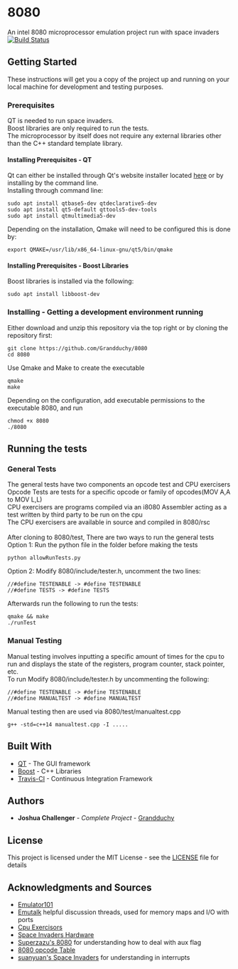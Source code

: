 # 8080   
An intel 8080 microprocessor emulation project run with space invaders &nbsp;&nbsp;&nbsp;&nbsp; [![Build Status](https://travis-ci.org/Grandduchy/8080.svg?branch=master)](https://travis-ci.org/Grandduchy/8080)


## Getting Started

These instructions will get you a copy of the project up and running on your local machine for development and testing purposes.

### Prerequisites

QT is needed to run space invaders. <br />
Boost libraries are only required to run the tests. <br />
The microprocessor by itself does not require any external libraries other than the C++ standard template library.

#### Installing Prerequisites - QT
Qt can either be installed through Qt's website installer located <a href="https://www.qt.io/download-qt-installer">here</a> or by installing by the command line. <br>
Installing through command line:
```
sudo apt install qtbase5-dev qtdeclarative5-dev
sudo apt install qt5-default qttools5-dev-tools
sudo apt install qtmultimedia5-dev
```
Depending on the installation, Qmake will need to be configured this is done by:
```
export QMAKE=/usr/lib/x86_64-linux-gnu/qt5/bin/qmake
```
#### Installing Prerequisites - Boost Libraries
Boost libraries is installed via the following:
```
sudo apt install libboost-dev
```
### Installing - Getting a development environment running
Either download and unzip this repository via the top right or by cloning the repository first:
```
git clone https://github.com/Grandduchy/8080
cd 8080
```
Use Qmake and Make to create the executable
```
qmake
make
```
Depending on the configuration, add executable permissions to the executable 8080, and run
```
chmod +x 8080
./8080
```

## Running the tests

### General Tests
The general tests have two components an opcode test and CPU exercisers <br>
Opcode Tests are tests for a specific opcode or family of opcodes(MOV A,A to MOV L,L) <br>
CPU exercisers are programs compiled via an i8080 Assembler acting as a test written by third party to be run on the cpu<br>
The CPU exercisers are available in source and compiled in 8080/rsc <br><br>
After cloning to 8080/test, There are two ways to run the general tests <br>
Option 1: Run the python file in the folder before making the tests<br>
```
python allowRunTests.py
```
Option 2: Modify 8080/include/tester.h, uncomment the two lines:
```
//#define TESTENABLE -> #define TESTENABLE
//#define TESTS -> #define TESTS
```
Afterwards run the following to run the tests:
```
qmake && make
./runTest
```

### Manual Testing
Manual testing involves inputting a specific amount of times for the cpu to run and displays the state of the registers, program counter, stack pointer, etc. <br>
To run Modify 8080/include/tester.h by uncommenting the following:
```
//#define TESTENABLE -> #define TESTENABLE
//#define MANUALTEST -> #define MANUALTEST
```
Manual testing then are used via 8080/test/manualtest.cpp
```
g++ -std=c++14 manualtest.cpp -I .....
```

## Built With

* [QT](https://doc.qt.io/) - The GUI framework
* [Boost](https://www.boost.org/) - C++ Libraries
* [Travis-CI](https://travis-ci.org/) - Continuous Integration Framework

## Authors

* **Joshua Challenger** - *Complete Project* - [Grandduchy](https://github.com/Grandduchy)

## License

This project is licensed under the MIT License - see the [LICENSE](LICENSE) file for details

## Acknowledgments and Sources

* [Emulator101](http://www.emulator101.com) 
* [Emutalk](http://www.emutalk.net/threads/38177-Space-Invaders) helpful discussion threads, used for memory maps and I/O with ports
* [Cpu Exercisors](https://web.archive.org/web/20151006085348/http://www.idb.me.uk/sunhillow/8080.html)
* [Space Invaders Hardware](http://computerarcheology.com/Arcade/SpaceInvaders/Hardware.html)
* [Superzazu's 8080](https://github.com/superzazu/8080) for understanding how to deal with aux flag
* [8080 opcode Table](http://www.pastraiser.com/cpu/i8080/i8080_opcodes.html)
* [suanyuan's Space Invaders](http://www.emutalk.net/threads/38177-Space-Invaders/page7) for understanding in interrupts
